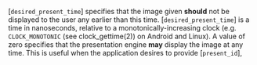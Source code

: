 [`desired_present_time`] specifies that the image given  **should**  not be
displayed to the user any earlier than this time.
[`desired_present_time`] is a time in nanoseconds, relative to a
monotonically-increasing clock (e.g. `CLOCK_MONOTONIC` (see
clock_gettime(2)) on Android and Linux).
A value of zero specifies that the presentation engine  **may**  display the
image at any time.
This is useful when the application desires to provide [`present_id`],